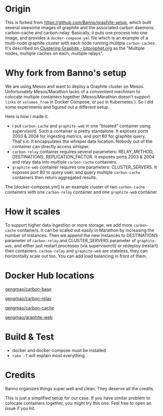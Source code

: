 # Origin

This is forked from https://github.com/Banno/graphite-setup, which built several awesome images of graphite and the associated carbon daemons: carbon-cache and carbon-relay. Basically, it puts one process into one image, and provides a `docker-compose.yml` file which is an example of a multi-node graphite cluster with each node running mulitple `carbon-cache`s. It's described on [Clustering Graphite - bitprophet.org](http://bitprophet.org/blog/2013/03/07/graphite/) as the "Multiple nodes, multiple caches on each, multiple relays".

# Why fork from Banno's setup

We are using Mesos and want to deploy a Graphite cluster on Mesos. Unfortunately Mesos/Marathon lacks of a conventient mechnism to colocate multiple containers together (Mesos/Marathon doesn't support `links` or `volumes_from` in Docker Compose, or `pod` in Kubernetes`). So I did some experiments and figured out a different setup. 

Here is how I made it. 
- I put `carbon-cache` and `graphite-web` in one "bloated" container using supervisord. Such a container is pretty standalone. It exposes ports 2003 & 2004 for ingesting metrics, and port 80 for graphite query. That's it. It encapsulates the whisper data location. Nobody out of the container can directly access whisper.  
- `carbon-relay` container requires several parameters: RELAY_METHOD, DESTINATIONS, REPLICATION_FACTOR. It exposes ports 2003 & 2004 and relay data into multiple `carbon-cache` containers. 
- `graphite-web` container requires one parameters: CLUSTER_SERVERS. It exposes port 80 to query user, and query multiple `carbon-cache` containers then return aggregated results. 

The [docker-compose.yml] is an example cluster of two `carbon-cache` containers with one `carbon-relay` container and one `graphite-web` container. 

# How it scales

To support higher data ingestion or more storage, we add more `carbon-cache` containers. It can be scaled out easily in Marathon by increasing the number of instances. Then we append the new instances to DESTINATIONS parameter of `carbon-relay` and CLUSTER_SERVERS parameter of `graphite-web`, and either just restart processes (via supervisorctl) or redeploy (restart) their containers. 
`carbon-relay` and `graphite-web` are stateless, they can horizontally scale out too. You can add load balancing in front of them. 

# Docker Hub locations

[gengmao/carbon-base](https://hub.docker.com/r/gengmao/carbon-base/)

[gengmao/carbon-relay](https://hub.docker.com/r/gengmao/carbon-relay/)

[gengmao/carbon-cache](https://hub.docker.com/r/gengmao/carbon-cache/)

[gengmao/graphite-web](https://hub.docker.com/r/gengmao/graphite-web/)

# Build & Test

- docker and docker-compose must be installed
- `rake -T` will explain most everything. 

# Credits

Banno organizes things super well and clean. They deserve all the credits. 

This is just a simplified setup for our case. If you have similar problem to colocate containers together, you might try this one. Feel free to open an issue if you hit. 

 


